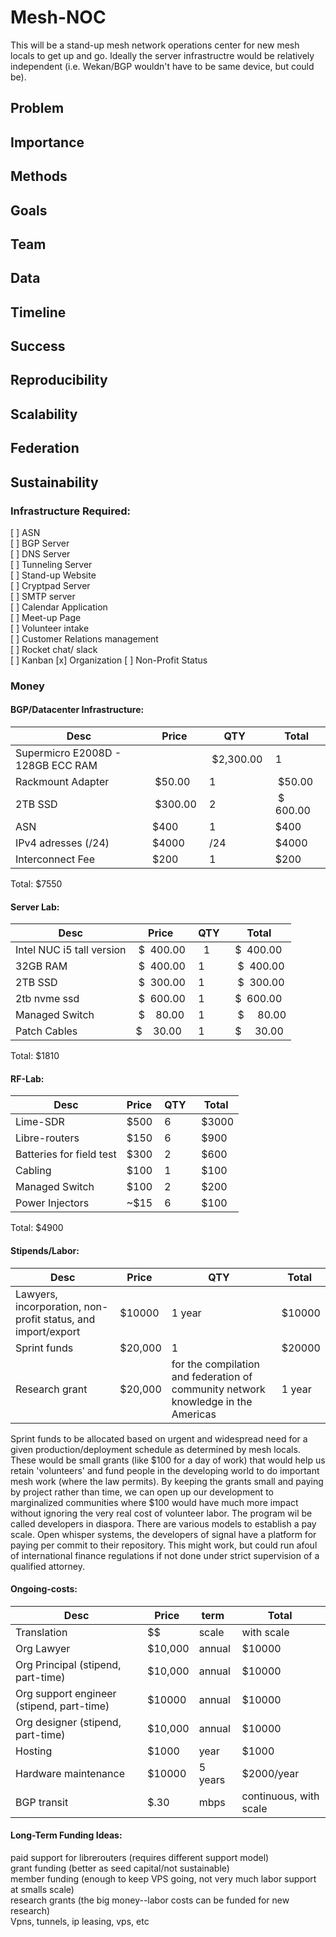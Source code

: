 # Mesh-NOC
This will be a stand-up mesh network operations center for new mesh locals to get up and go. Ideally the server infrastructre would be relatively independent (i.e. Wekan/BGP wouldn't have to be same device, but could be).

## Problem
## Importance
## Methods
## Goals
## Team
## Data
## Timeline
## Success
## Reproducibility
## Scalability
## Federation
## Sustainability

### Infrastructure Required:  

[ ] ASN  
[ ] BGP Server  
[ ] DNS Server  
[ ] Tunneling Server  
[ ] Stand-up Website  
[ ] Cryptpad Server  
[ ] SMTP server  
[ ] Calendar Application  
[ ] Meet-up Page  
[ ] Volunteer intake  
[ ] Customer Relations management  
[ ] Rocket chat/ slack  
[ ] Kanban
[x] Organization
[ ] Non-Profit Status
  
### Money

#### BGP/Datacenter Infrastructure:

|Desc| Price |	QTY	 |Total |
|---|-------|--------|------|
|Supermicro E2008D - 128GB ECC RAM	|| $2,300.00 |	1|	$2,300.00| 
|Rackmount Adapter|	 $50.00 	|1|	 $50.00 |
|2TB SSD|	 $300.00 |	2	| $  600.00 |
|ASN| $400| 1 | $400|
|IPv4 adresses (/24) | $4000| /24 | $4000|
|Interconnect Fee | $200 | 1 | $200 |

Total: $7550

#### Server Lab:

|Desc| Price |	QTY	 |Total |
|---|-------|--------|------|
|Intel NUC i5 tall version|	 $  400.00| 	1	 |$  400.00| 
|32GB RAM	| $  400.00 	|1	| $  400.00| 
|2TB SSD	| $  300.00 	|1	| $  300.00| 
|2tb nvme ssd|	 $  600.00 	|1	|$  600.00 |
|Managed Switch|	 $    80.00 |	1	| $     80.00 | 
|Patch Cables	 |$    30.00 |	1	 |$     30.00 |

Total: $1810

#### RF-Lab:  
|Desc| Price |	QTY	 |Total 
|---|-------|--------|------|
|Lime-SDR | $500 | 6 | $3000|
|Libre-routers| $150| 6 | $900|
|Batteries for field test | $300 | 2 | $600|
|Cabling | $100 | 1 | $100|
|Managed Switch |  $100 | 2 | $200 | 
| Power Injectors | ~$15| 6 | $100 | 

Total: $4900

#### Stipends/Labor:

|Desc| Price |	QTY	 |Total |
|---|-------|--------|------|
| Lawyers, incorporation, non-profit status, and   import/export | $10000 | 1 year | $10000|
|Sprint funds| $20,000| 1 | $20000|
|Research grant| $20,000| for the compilation and federation of community network knowledge in the Americas | 1 year | 

Sprint funds to be allocated based on urgent and widespread need for a given production/deployment schedule as determined by mesh locals. These would be small grants (like $100 for a day of work) that would help us retain 'volunteers' and fund people in the developing world to do important mesh work (where the law permits).  By keeping the grants small and paying by project rather than time, we can open up our development to marginalized communities where $100 would have much more impact without ignoring the very real cost of volunteer labor. The program wil be called developers in diaspora. There are various models to establish a pay scale. Open whisper systems, the developers of signal have a platform for paying per commit to their repository. This might work, but could run afoul of international finance regulations if not done under strict supervision of a qualified attorney.

#### Ongoing-costs:  

|Desc| Price |	term  |Total |
|---|-------|--------|------|
|Translation | $$ | scale | with scale | 
|Org Lawyer | $10,000 | annual | $10000 |
|Org Principal (stipend, part-time) | $10,000| annual | $10000 | 
|Org support engineer (stipend, part-time) | $10000| annual | $10000|
|Org designer (stipend, part-time)| $10,000| annual | $10000|
|Hosting | $1000 | year | $1000|
|Hardware  maintenance | $10000 | 5 years | $2000/year|
|BGP transit | $.30 | mbps | continuous, with scale | 

#### Long-Term Funding Ideas:  

paid support for librerouters (requires different support model)  
grant funding (better as seed capital/not sustainable)  
member funding (enough to keep VPS going, not very much labor support at smalls scale)  
research grants (the big money--labor costs can be funded for new research)  
Vpns, tunnels, ip leasing, vps, etc  




